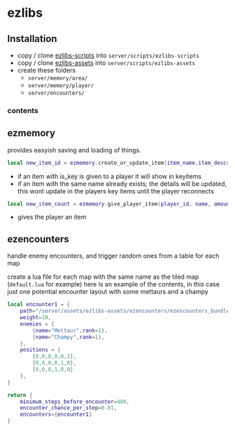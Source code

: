 # ezlibs

## Installation
- copy / clone [ezlibs-scripts](https://github.com/Keristero/ezlibs-scripts/tree/master) into `server/scripts/ezlibs-scripts`
- copy / clone [ezlibs-assets](https://github.com/Keristero/ezlibs-assets/tree/master) into `server/scripts/ezlibs-assets`
- create these folders
    - `server/memory/area/`
    - `server/memory/player/`
    - `server/encounters/`

### contents

## ezmemory
provides easyish saving and loading of things.

```lua
local new_item_id = ezmemory.create_or_update_item(item_name,item_description,is_key)
```
- if an item with is_key is given to a player it will show in keyitems
- if an item with the same name already exists; the details will be updated, this wont update in the players key items until the player reconnects

```lua
local new_item_count = ezmemory.give_player_item(player_id, name, amount)
```
- gives the player an item

## ezencounters
handle enemy encounters, and trigger random ones from a table for each map

create a lua file for each map with the same name as the tiled map (`default.lua` for example)
here is an example of the contents, in this case just one potential encounter layout with some mettaurs and a champy

```lua
local encounter1 = {
    path="/server/assets/ezlibs-assets/ezencounters/ezencounters_bundle.zip",
    weight=10,
    enemies = {
        {name="Mettaur",rank=1},
        {name="Champy",rank=1},
    },
    positions = {
        {0,0,0,0,0,2},
        {0,0,0,0,1,0},
        {0,0,0,1,0,0}
    },
}

return {
    minimum_steps_before_encounter=400,
    encounter_chance_per_step=0.01,
    encounters={encounter1}
}
```